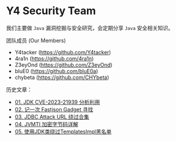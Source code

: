 # Y4 Security Team

我们主要做 `Java` 漏洞挖掘与安全研究，会定期分享 `Java` 安全相关知识。

团队成员 (Our Members)
- Y4tacker (https://github.com/Y4tacker)
- 4ra1n (https://github.com/4ra1n)
- Z3eyOnd (https://github.com/Z3eyOnd)
- bluE0 (https://github.com/bluE0a)
- chybeta (https://github.com/CHYbeta)

历史文章：
- [01. JDK CVE-2023-21939 分析利用](https://mp.weixin.qq.com/s?__biz=MzkzOTQzOTE1NQ==&mid=2247483750&idx=1&sn=12a793075d0a8713bbfb4341b3591628&chksm=c2f1a43af5862d2cc898be9e4b43b24d24b29173501d3c10d812a8fcb7dd25d858e3095969ea#rd)
- [02. 记一次 Fastjson Gadget 寻找](https://mp.weixin.qq.com/s?__biz=MzkzOTQzOTE1NQ==&mid=2247483776&idx=1&sn=65095fa1689cf74fb376ec7fdf05f4f5&chksm=c2f1a4dcf5862dca7b4f12850269a2da57b4f45c4a556cafe42243af8683a8a85e202c2e1c29#rd)
- [03. JDBC Attack URL 绕过合集](https://mp.weixin.qq.com/s?__biz=MzkzOTQzOTE1NQ==&mid=2247483794&idx=1&sn=5889cdcea1f972a099d1c09f8019a927&chksm=c2f1a4cef5862dd860bdfbfc912c99771f41da23189fd3d777d65be91cfe00c17c451a7380c1#rd)
- [04. JVMTI 加密字节码详解](https://mp.weixin.qq.com/s?__biz=MzkzOTQzOTE1NQ==&mid=2247483823&idx=1&sn=a3ae476ccedd2d7fec96e5887989d1c0&chksm=c2f1a4f3f5862de57ce35ebcbf1c39f231ec282934ae8740654be372b1ca4f712c6c101c91e6#rd)
- [05. 使用JDK类绕过TemplatesImpl黑名单](https://mp.weixin.qq.com/s?__biz=MzkzOTQzOTE1NQ==&mid=2247483845&idx=1&sn=3fd32ced17f517edf63a7cfea7ce7a6a&chksm=c2f1a499f5862d8f3390acf08b35a039019e3d56e053dfec41be30b0d32fcd8af5073c38f545#rd)
